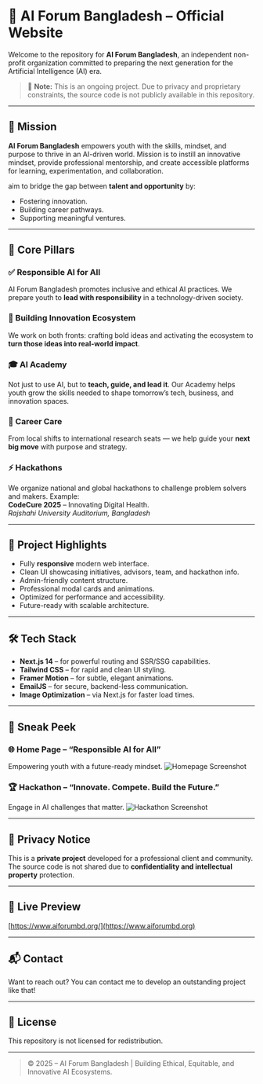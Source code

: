 # 🤖 AI Forum Bangladesh – Official Website

Welcome to the repository for **AI Forum Bangladesh**, an independent non-profit organization committed to preparing the next generation for the Artificial Intelligence (AI) era.

> 🚧 **Note:** This is an ongoing project. Due to privacy and proprietary constraints, the source code is not publicly available in this repository.

---

## 🌟 Mission

**AI Forum Bangladesh** empowers youth with the skills, mindset, and purpose to thrive in an AI-driven world. Mission is to instill an innovative mindset, provide professional mentorship, and create accessible platforms for learning, experimentation, and collaboration.

aim to bridge the gap between **talent and opportunity** by:
- Fostering innovation.
- Building career pathways.
- Supporting meaningful ventures.

---

## 🧭 Core Pillars

### ✅ Responsible AI for All  
AI Forum Bangladesh promotes inclusive and ethical AI practices. We prepare youth to **lead with responsibility** in a technology-driven society.

### 🔬 Building Innovation Ecosystem  
We work on both fronts: crafting bold ideas and activating the ecosystem to **turn those ideas into real-world impact**.

### 🎓 AI Academy  
Not just to use AI, but to **teach, guide, and lead it**. Our Academy helps youth grow the skills needed to shape tomorrow’s tech, business, and innovation spaces.

### 💼 Career Care  
From local shifts to international research seats — we help guide your **next big move** with purpose and strategy.

### ⚡ Hackathons  
We organize national and global hackathons to challenge problem solvers and makers. Example:  
**CodeCure 2025** – Innovating Digital Health.  
*Rajshahi University Auditorium, Bangladesh*

---

## 🚀 Project Highlights

- Fully **responsive** modern web interface.
- Clean UI showcasing initiatives, advisors, team, and hackathon info.
- Admin-friendly content structure.
- Professional modal cards and animations.
- Optimized for performance and accessibility.
- Future-ready with scalable architecture.

---

## 🛠️ Tech Stack

- **Next.js 14** – for powerful routing and SSR/SSG capabilities.
- **Tailwind CSS** – for rapid and clean UI styling.
- **Framer Motion** – for subtle, elegant animations.
- **EmailJS** – for secure, backend-less communication.
- **Image Optimization** – via Next.js for faster load times.

---

## 📸 Sneak Peek

### 🌐 Home Page – “Responsible AI for All”  
Empowering youth with a future-ready mindset.
![Homepage Screenshot](/assets/home.png)

### 🏆 Hackathon – “Innovate. Compete. Build the Future.”  
Engage in AI challenges that matter.
![Hackathon Screenshot](/assets/hackathon.png)

---

## 🔐 Privacy Notice

This is a **private project** developed for a professional client and community.  
The source code is not shared due to **confidentiality and intellectual property** protection.

---

## 🔗 Live Preview
[https://www.aiforumbd.org/](https://www.aiforumbd.org)

---

## 📬 Contact

Want to reach out? You can contact me to develop an outstanding project like that!

---

## 📄 License

This repository is not licensed for redistribution.

---

> © 2025 – AI Forum Bangladesh | Building Ethical, Equitable, and Innovative AI Ecosystems.
